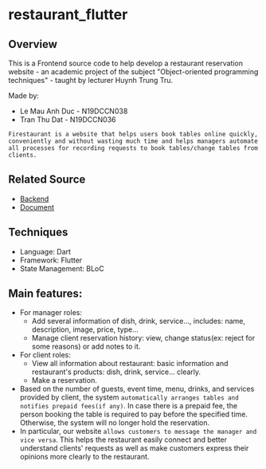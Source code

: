 # restaurant_flutter
## Overview
This is a Frontend source code to help develop a restaurant reservation website - an academic project of the subject "Object-oriented programming techniques" - taught by lecturer Huynh Trung Tru.

Made by:
  * Le Mau Anh Duc - N19DCCN038
  * Tran Thu Dat - N19DCCN036

`Firestaurant is a website that helps users book tables online quickly, conveniently and without wasting much time and helps managers automate all processes for recording requests to book tables/change tables from clients.`
## Related Source
  * [Backend](https://github.com/DyNamite-TNT-1/nodejs_be_restaurant)
  * [Document](https://github.com/DyNamite-TNT-1/doc-restaurant-project)
## Techniques
  * Language: Dart
  * Framework: Flutter
  * State Management: BLoC
## Main features:
  * For manager roles:
    * Add several information of dish, drink, service..., includes: name, description, image, price, type...
    * Manage client reservation history: view, change status(ex: reject for some reasons) or add notes to it.
  * For client roles:
     * View all information about restaurant: basic information and restaurant's products: dish, drink, service... clearly.
     * Make a reservation.
  * Based on the number of guests, event time, menu, drinks, and services provided by client, the system `automatically arranges tables and notifies prepaid fees(if any)`. In case there is a prepaid fee, the person booking the table is required to pay before the specified time. Otherwise, the system will no longer hold the reservation.
  * In particular, our website `allows customers to message the manager and vice versa`. This helps the restaurant easily connect and better understand clients' requests as well as make customers express their opinions more clearly to the restaurant.
